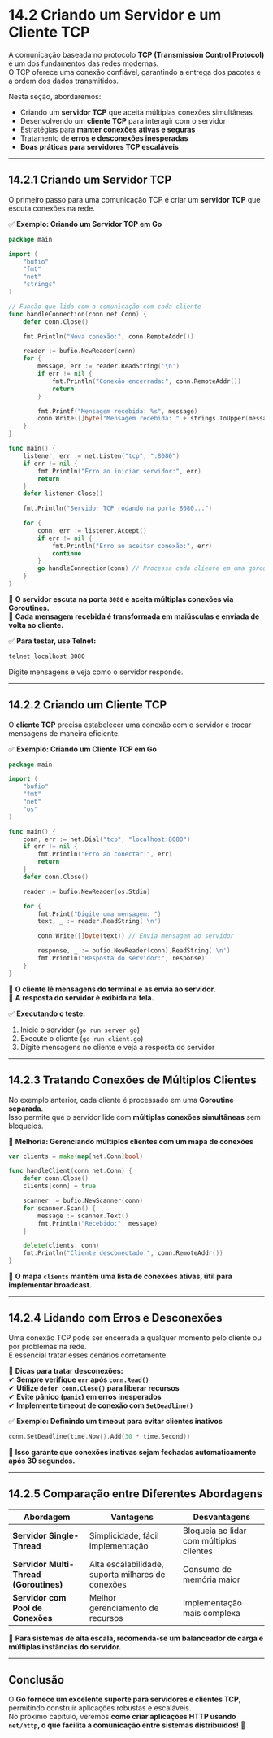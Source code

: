 # **14.2 Criando um Servidor e um Cliente TCP**

A comunicação baseada no protocolo **TCP (Transmission Control Protocol)** é um dos fundamentos das redes modernas.  
O TCP oferece uma conexão confiável, garantindo a entrega dos pacotes e a ordem dos dados transmitidos.  

Nesta seção, abordaremos:

- Criando um **servidor TCP** que aceita múltiplas conexões simultâneas
- Desenvolvendo um **cliente TCP** para interagir com o servidor
- Estratégias para **manter conexões ativas e seguras**
- Tratamento de **erros e desconexões inesperadas**
- **Boas práticas para servidores TCP escaláveis**

---

## **14.2.1 Criando um Servidor TCP**

O primeiro passo para uma comunicação TCP é criar um **servidor TCP** que escuta conexões na rede.  

✅ **Exemplo: Criando um Servidor TCP em Go**

```go
package main

import (
    "bufio"
    "fmt"
    "net"
    "strings"
)

// Função que lida com a comunicação com cada cliente
func handleConnection(conn net.Conn) {
    defer conn.Close()

    fmt.Println("Nova conexão:", conn.RemoteAddr())

    reader := bufio.NewReader(conn)
    for {
        message, err := reader.ReadString('\n')
        if err != nil {
            fmt.Println("Conexão encerrada:", conn.RemoteAddr())
            return
        }

        fmt.Printf("Mensagem recebida: %s", message)
        conn.Write([]byte("Mensagem recebida: " + strings.ToUpper(message) + "\n"))
    }
}

func main() {
    listener, err := net.Listen("tcp", ":8080")
    if err != nil {
        fmt.Println("Erro ao iniciar servidor:", err)
        return
    }
    defer listener.Close()

    fmt.Println("Servidor TCP rodando na porta 8080...")

    for {
        conn, err := listener.Accept()
        if err != nil {
            fmt.Println("Erro ao aceitar conexão:", err)
            continue
        }
        go handleConnection(conn) // Processa cada cliente em uma goroutine
    }
}
```

📌 **O servidor escuta na porta `8080` e aceita múltiplas conexões via Goroutines.**  
📌 **Cada mensagem recebida é transformada em maiúsculas e enviada de volta ao cliente.**  

✅ **Para testar, use Telnet:**  

```sh
telnet localhost 8080
```

Digite mensagens e veja como o servidor responde.  

---

## **14.2.2 Criando um Cliente TCP**

O **cliente TCP** precisa estabelecer uma conexão com o servidor e trocar mensagens de maneira eficiente.  

✅ **Exemplo: Criando um Cliente TCP em Go**

```go
package main

import (
    "bufio"
    "fmt"
    "net"
    "os"
)

func main() {
    conn, err := net.Dial("tcp", "localhost:8080")
    if err != nil {
        fmt.Println("Erro ao conectar:", err)
        return
    }
    defer conn.Close()

    reader := bufio.NewReader(os.Stdin)

    for {
        fmt.Print("Digite uma mensagem: ")
        text, _ := reader.ReadString('\n')

        conn.Write([]byte(text)) // Envia mensagem ao servidor

        response, _ := bufio.NewReader(conn).ReadString('\n')
        fmt.Println("Resposta do servidor:", response)
    }
}
```

📌 **O cliente lê mensagens do terminal e as envia ao servidor.**  
📌 **A resposta do servidor é exibida na tela.**  

✅ **Executando o teste:**  
1. Inicie o servidor (`go run server.go`)  
2. Execute o cliente (`go run client.go`)  
3. Digite mensagens no cliente e veja a resposta do servidor  

---

## **14.2.3 Tratando Conexões de Múltiplos Clientes**

No exemplo anterior, cada cliente é processado em uma **Goroutine separada**.  
Isso permite que o servidor lide com **múltiplas conexões simultâneas** sem bloqueios.

📌 **Melhoria: Gerenciando múltiplos clientes com um mapa de conexões**

```go
var clients = make(map[net.Conn]bool)

func handleClient(conn net.Conn) {
    defer conn.Close()
    clients[conn] = true

    scanner := bufio.NewScanner(conn)
    for scanner.Scan() {
        message := scanner.Text()
        fmt.Println("Recebido:", message)
    }

    delete(clients, conn)
    fmt.Println("Cliente desconectado:", conn.RemoteAddr())
}
```

📌 **O mapa `clients` mantém uma lista de conexões ativas, útil para implementar broadcast.**  

---

## **14.2.4 Lidando com Erros e Desconexões**

Uma conexão TCP pode ser encerrada a qualquer momento pelo cliente ou por problemas na rede.  
É essencial tratar esses cenários corretamente.

📌 **Dicas para tratar desconexões:**  
✔ **Sempre verifique `err` após `conn.Read()`**  
✔ **Utilize `defer conn.Close()` para liberar recursos**  
✔ **Evite pânico (`panic`) em erros inesperados**  
✔ **Implemente timeout de conexão com `SetDeadline()`**  

✅ **Exemplo: Definindo um timeout para evitar clientes inativos**

```go
conn.SetDeadline(time.Now().Add(30 * time.Second))
```

📌 **Isso garante que conexões inativas sejam fechadas automaticamente após 30 segundos.**  

---

## **14.2.5 Comparação entre Diferentes Abordagens**

| Abordagem | Vantagens | Desvantagens |
|-----------|----------|-------------|
| **Servidor Single-Thread** | Simplicidade, fácil implementação | Bloqueia ao lidar com múltiplos clientes |
| **Servidor Multi-Thread (Goroutines)** | Alta escalabilidade, suporta milhares de conexões | Consumo de memória maior |
| **Servidor com Pool de Conexões** | Melhor gerenciamento de recursos | Implementação mais complexa |

📌 **Para sistemas de alta escala, recomenda-se um balanceador de carga e múltiplas instâncias do servidor.**  

---

## **Conclusão**

O **Go fornece um excelente suporte para servidores e clientes TCP**, permitindo construir aplicações robustas e escaláveis.  
No próximo capítulo, veremos **como criar aplicações HTTP usando `net/http`, o que facilita a comunicação entre sistemas distribuídos!** 🚀
